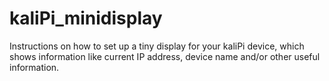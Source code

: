 # kaliPi_minidisplay
Instructions on how to set up a tiny display for your kaliPi device, which shows information like current IP address, device name and/or other useful information.
